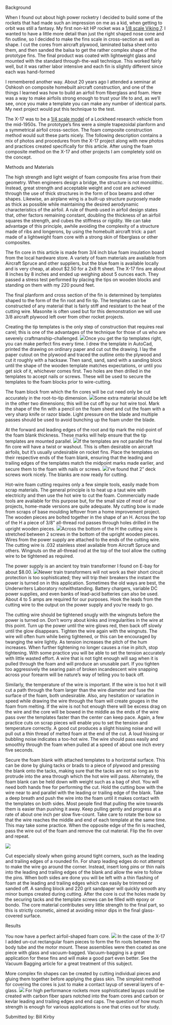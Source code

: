 Background

When I found out about high power rocketry I decided to build some of the rockets that had made such an impression on me as a kid, when getting to orbit was still a fantasy. My first non-kit HP rocket was a [1/8 scale Viking 7](http://osf1.gmu.edu/~ckirby/viking.htm). I wanted to have a little more detail than just the right shaped nose cone and fin outline, so I decided to make the fins scale in cross-section as well as shape. I cut the cores from aircraft plywood, laminated balsa sheet onto them, and then sanded the balsa to get the rather complex shape of the prototype fins. The final product was coated with lightweight glass and mounted with the standard through-the-wall technique. This worked fairly well, but it was rather labor intensive and each fin is slightly different since each was hand-formed

I remembered another way. About 20 years ago I attended a seminar at Oshkosh on composite homebuilt aircraft construction, and one of the things I learned was how to build an airfoil from fiberglass and foam. Here was a way to make airfoils strong enough to trust your life to and, as we’ll see, once you make a template you can make any number of identical parts. My next project would put this technique to the test.

The X-17 was to be a [1/4 scale model](http://osf1.gmu.edu/~ckirby/x17.html) of a Lockheed research vehicle from the mid-1950s. The prototype’s fins were a simple trapezoidal planform and a symmetrical airfoil cross-section. The foam composite construction method would suit these parts nicely. The following description contains a mix of photos and procedures from the X-17 project along with new photos and practices created specifically for this article. After using the foam composite method on the X-17 and other projects I am completely sold on the concept.

Methods and Materials

The high strength and light weight of foam composite fins arise from their geometry.  When engineers design a bridge, the structure is not monolithic. Instead, great strength and acceptable weight and cost are achieved through the use of thick structures in the form of box beams and other shapes. Likewise, an airplane wing is a built-up structure purposely made as thick as possible while maintaining the desired aerodynamic characteristics of the airfoil. A rule of thumb used in airfoil design states that, other factors remaining constant, doubling the thickness of an airfoil squares the strength, and cubes the stiffness or rigidity. We can take advantage of this principle, awhile avoiding the complexity of a structure made of ribs and longerons, by using the homebuilt aircraft trick: a part made of a lightweight foam core with a strong skin of fiberglass or other composites.

The fin core in this article is made from 3/4 inch blue foam insulation board from the local hardware store. A variety of foam materials are available from Aircraft Spruce and other suppliers, but the blue foam is available locally and is very cheap, at about $2.50 for a 2x8 ft sheet. The X-17 fins are about 8 inches by 8 inches and ended up weighing about 5 ounces each. They passed a stress test performed by placing the tips on wooden blocks and standing on them with my 220 pound feet.

The final planform and cross section of the fin is determined by templates shaped to the form of the fin root and fin tip. The templates can be constructed of any material that is fairly stiff and resistant to the heat of the cutting wire.  Masonite is often used but for this demonstration we will use 3/8 aircraft plywood left over from other rocket projects.

Creating the tip templates is the only step of construction that requires real carel; this is one of the advantages of the technique for those of us who are severely craftmanship-challenged. ![](/images/hotwire_templates.gif)Once you get the tip templates right, you can make perfect fins every time. I drew the template in AutoCad, printed the drawing on ordinary paper and cut out the drawing. I lay the paper cutout on the plywood and traced the outline onto the plywood and cut it roughly with a hacksaw. Then sand, sand, sand with a sanding block until the shape of the wooden template matches expectations, or until you get sick of it, whichever comes first. Two holes are then drilled in the templates to accept nails or screws. These will be used to secure the templates to the foam blocks prior to wire-cutting.

The foam block from which the fin cores will be cut need only be cut accurately in the root-to-tip dimension. ![](/images/hotwire_blank.gif)Some extra material should be left in the other two dimensions; this will be cut off by our hot wire tool. Mark the shape of the fin with a pencil on the foam sheet and cut the foam with a very sharp knife or razor blade.  Light pressure on the blade and multiple passes should be used to avoid bunching up the foam under the blade.

At the forward and leading edges of the root and tip mark the mid-point of the foam blank thickness. These marks will help ensure that the tip templates are mounted parallel. ![](/images/hotwire_midmark.gif)If the templates are not parallel the final fin core will have a twist or washout. This is often desirable on aircraft airfoils, but it’s usually undesirable on rocket fins. Place the templates on their respective ends of the foam blank, ensuring that the leading and trailing edges of the templates match the midpoint marks made earlier, and secure them to the foam with nails or screws. ![](/images/hotwire_mountedtemp.gif)I’ve found that 2” deck screws work nicely. The blanks are now ready for cutting.

Hot-wire foam cutting requires only a few simple tools, easily made from scrap materials. The general principle is to heat up a taut wire with electricity and then use the hot wire to cut the foam. Commercially made tools are available for this purpose but, for the small size of most of our projects, home-made versions are quite adequate. My cutting bow is made from scraps of base moulding leftover from a home improvement project. The wooden pieces are bolted together in the shape of an H.  Across the top of the H a piece of 3/8” all-thread rod passes through holes drilled in the upright wooden pieces. ![](/images/hotwire_bow.gif)Across the bottom of the H the cutting wire is stretched between 2 screws in the bottom of the upright wooden pieces. Wires from the power supply are attached to the ends of the cutting wire. The cutting wire is .032 stainless steel available from Aircraft Spruce and others. Wingnuts on the all-thread rod at the top of the tool allow the cutting wire to be tightened as required.

The power supply is an ancient toy train transformer I found on E-bay for about $8.00.  ![](/images/hotwire_xfrmr.gif)Newer train transformers will not work as their short circuit protection is too sophisticated; they will trip their breakers the instant the power is turned on in this application. Sometimes the old ways are best, the Underwriters Laboratory notwithstanding. Battery chargers, variable DC power supplies, and even banks of lead-acid batteries can also be used. About 4 to 5 amps are required for our purposes. Hook the leads from the cutting wire to the output on the power supply and you’re ready to go.

The cutting wire should be tightened snugly with the wingnuts before the power is turned on. Don’t worry about kinks and irregularities in the wire at this point.  Turn up the power until the wire glows red, then back off slowly until the glow disappears. Tighten the wire again with the wingnuts. The wire will often hum while being tightened, or this can be encouraged by twanging the wire lightly. As tension increases the pitch of the hum increases. When further tightening no longer causes a rise in pitch, stop tightening. With some practice you will be able to set the tension accurately with little wasted effort. A wire that is not tight enough will sag when it is pulled through the foam and will produce an unusable part. If you tighten too aggressively the searing pain of broken incandescent wire snapping across your forearm will be nature’s way of telling you to back off.

Similarly, the temperature of the wire is important. If the wire is too hot it will cut a path through the foam larger than the wire diameter and fuse the surface of the foam, both undesirable. Also, any hesitation or variation in speed while drawing the wire through the foam will create gouges in the foam from melting. If the wire is not hot enough there will be excess drag on the wire and the core will be bowed in the middle as the ends of the wire pass over the templates faster than the center can keep pace.  Again, a few practice cuts on scrap pieces will enable you to set the tension and temperature correctly. A good cut produces a slight hissing noise and will pull out a thin thread of melted foam at the end of the cut. A loud hissing or bubbling noise indicates a too-hot wire. The wire should pass easily and smoothly through the foam when pulled at a speed of about one inch every five seconds.

Secure the foam blank with attached templates to a horizontal surface. This can be done by gluing tacks or brads to a piece of plywood and pressing the blank onto the tacks, making sure that the tacks are not so long as to protrude into the area through which the hot wire will pass.  Alternately, the foam blank can be held down with weight such as a bag of shot.  You will need both hands free for performing the cut.  Hold the cutting bow with the wire near to and parallel with the leading or trailing edge of the blank. Take a deep breath and push the wire into the foam until it makes contact with the templates on both sides. Most people find that pulling the wire towards them is easier than pushing it away. Keep pulling gently and progress at a rate of about one inch per slow five-count. Take care to rotate the bow so that the wire reaches the middle and end of each template at the same time. This may take some practice. When the opposite edge of the fin is reached, pass the wire out of the foam and remove the cut material. Flip the fin over and repeat.

![](/images/hotwire_2block.gif)

Cut especially slowly when going around tight corners, such as the leading and trailing edges of a rounded fin. For sharp leading edges do not attempt to make the wire go around the corner. Instead, insert long pins or thin nails into the leading and trailing edges of the blank and allow the wire to follow the pins. When both sides are done you will be left with a thin flashing of foam at the leading and trailing edges which can easily be trimmed or sanded off. A sanding block and 220 grit sandpaper will quickly smooth any minor bumps created during cutting. After the core is cut the holes made by the securing tacks and the template screws can be filled with epoxy or bondo. The core material contributes very little strength to the final part, so this is strictly cosmetic, aimed at avoiding minor dips in the final glass-covered surface.

Results

You now have a perfect airfoil-shaped foam core. ![](/images/hotwire_foamcores.gif) In the case of the X-17 I added un-cut rectangular foam pieces to form the fin roots between the body tube and the motor mount. These assemblies were then coated as one piece with glass and vacuum-bagged. Vacuum-bagging is a great application for these fins and will make a good part even better. See the Vacuum Bagging article for a great treatment of this subject.

More complex fin shapes can be created by cutting individual pieces and gluing them together before applying the glass skin. The simplest method for covering the cores is just to make a contact layup of several layers of e-glass. ![](/images/hotwire_x17fin.gif) For high performance rockets more sophisticated layups could be created with carbon fiber spars notched into the foam cores and carbon or kevlar leading and trailing edges and end caps. The question of how much strength is enough for various applications is one that cries out for study.

Submitted by: Bill Kirby

